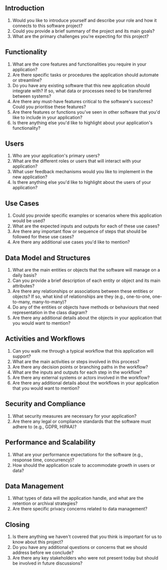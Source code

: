 ## Introduction
1. Would you like to introduce yourself and describe your role and how it connects to this software project?
2. Could you provide a brief summary of the project and its main goals?
3. What are the primary challenges you're expecting for this project?

## Functionality
1. What are the core features and functionalities you require in your application?
2. Are there specific tasks or procedures the application should automate or streamline?
3. Do you have any existing software that this new application should integrate with? If so, what data or processes need to be transferred between systems?
4. Are there any must-have features critical to the software's success? Could you prioritise these features?
5. Are there features or functions you've seen in other software that you'd like to include in your application?
6. Is there anything else you'd like to highlight about your application's functionality?

## Users
1. Who are your application's primary users?
2. What are the different roles or users that will interact with your application?
3. What user feedback mechanisms would you like to implement in the new application?
4. Is there anything else you'd like to highlight about the users of your application?

## Use Cases
1. Could you provide specific examples or scenarios where this application would be used?
2. What are the expected inputs and outputs for each of these use cases?
3. Are there any important flow or sequence of steps that should be followed for these use cases?
4. Are there any additional use cases you'd like to mention?

## Data Model and Structures
1. What are the main entities or objects that the software will manage on a daily basis?
2. Can you provide a brief description of each entity or object and its main attributes?
3. Are there any relationships or associations between these entities or objects? If so, what kind of relationships are they (e.g., one-to-one, one-to-many, many-to-many)?
4. Do any of the entities or objects have methods or behaviours that need representation in the class diagram?
5. Are there any additional details about the objects in your application that you would want to mention?

## Activities and Workflows
1. Can you walk me through a typical workflow that this application will support?
2. What are the main activities or steps involved in this process?
3. Are there any decision points or branching paths in the workflow?
4. What are the inputs and outputs for each step in the workflow?
5. Are there any external systems or actors involved in the workflow?
6. Are there any additional details about the workflows in your application that you would want to mention?

## Security and Compliance
1. What security measures are necessary for your application?
2. Are there any legal or compliance standards that the software must adhere to (e.g., GDPR, HIPAA)?

## Performance and Scalability
1. What are your performance expectations for the software (e.g., response time, concurrency)?
2. How should the application scale to accommodate growth in users or data?

## Data Management
1. What types of data will the application handle, and what are the retention or archival strategies?
2. Are there specific privacy concerns related to data management?

## Closing
1. Is there anything we haven't covered that you think is important for us to know about this project?
2. Do you have any additional questions or concerns that we should address before we conclude?
3. Are there any key stakeholders who were not present today but should be involved in future discussions?